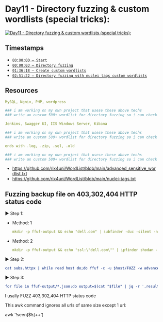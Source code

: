 # Day11 - Directory fuzzing & custom wordlists (special tricks):
[![Day11 - Directory fuzzing & custom wordlists (special tricks):](https://img.youtube.com/vi/hRAaCff5kyY/maxresdefault.jpg)](https://youtu.be/hRAaCff5kyY)

## Timestamps
- [`00:00:00 — Start`](https://youtu.be/hRAaCff5kyY?t=0)
- [`00:00:03 — Directory fuzzing`](https://youtu.be/hRAaCff5kyY?t=3)
- [`01:36:18 — Create custom wordlists`](https://youtu.be/hRAaCff5kyY?t=5778)
- [`02:51:22 — Directory fuzzing with nuclei tags custom wordlists`](https://youtu.be/hRAaCff5kyY?t=10282)

## Resources
```yaml
MySQL, Ngnix, PHP, wordpress

### i am working on my own project that usese these above techs
### write an custom 500+ wordlist for directory fuzzing so i can check for directories fuzzing that are sensitive to find more vulnerability and help in them fix
```

```yaml
Jenkins, Swagger UI, IIS Windows Server, Kibana

### i am working on my own project that usese these above techs
### write an custom 500+ wordlist for directory fuzzing so i can check for directories fuzzing that are sensitive to find more vulnerability and help in them fix
```

```yaml
ends with .log, .zip, .sql, .old

### i am working on my own project that usese these above techs
### write an custom 500+ wordlist for directory fuzzing so i can check for directories fuzzing that are sensitive to find more vulnerability and help in them fix
```

- https://github.com/rix4uni/WordList/blob/main/advanced_sensitive_wordlist.txt
- https://github.com/rix4uni/WordList/blob/main/nuclei-tags.txt

## Fuzzing backup file on 403,302,404 HTTP status code
▶ Step 1:
- Method: 1
  ```yaml
  mkdir -p ffuf-output && echo "dell.com" | subfinder -duc -silent -nc | httpx -duc -silent -nc -sc | grep "\[403\]" | awk '{print $1}' | unew -q subs.httpx
  ```

- Method: 2
  ```yaml
  mkdir -p ffuf-output && echo "ssl:\"dell.com\"" | ipfinder shodan -s | unew | httpx -duc -silent -nc -sc | grep "\[403\]" | awk '{print $1}' | unew -q subs.httpx
  ```

▶ Step 2:
```yaml
cat subs.httpx | while read host do;do ffuf -c -u $host/FUZZ -w advanced_sensitive_wordlist.txt -H "User-Agent: YOUR_USERAGENT" -mc 200 -fs 0 -v -t 200 -rate 1000 -recursion -recursion-depth 5 -maxtime 1800 -maxtime-job 1800 -o "ffuf-output/$(echo $host | sed 's/http[s]\?:\/\///g' | tr -d '\r').json";done
```

▶ Step 3:
```yaml
for file in ffuf-output/*.json;do output=$(cat "$file" | jq -r '.results[] | "\(.url) [Status: \(.status), Size: \(.length), Words: \(.words), Lines: \(.lines)]"' | awk '!seen[$7]++');if [ ! -z "$output" ];then echo -e "=== File: $file ===";echo -e "$output\n";fi;done | unew -a alloutput.ffuf
```

I usally FUZZ 403,302,404 HTTP status code

This awk command ignores all urls of same size except 1 url:

awk '!seen[$5]++')

